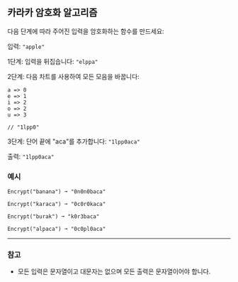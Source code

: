 ## 카라카 암호화 알고리즘

다음 단계에 따라 주어진 입력을 암호화하는 함수를 만드세요:

입력: `"apple"`

1단계: 입력을 뒤집습니다: `"elppa"`

2단계: 다음 차트를 사용하여 모든 모음을 바꿉니다:

```text
a => 0
e => 1
i => 2
o => 2
u => 3

// "1lpp0"
```

3단계: 단어 끝에 "aca"를 추가합니다: `"1lpp0aca"`

출력: `"1lpp0aca"`

### 예시

```text
Encrypt("banana") ➞ "0n0n0baca"

Encrypt("karaca") ➞ "0c0r0kaca"

Encrypt("burak") ➞ "k0r3baca"

Encrypt("alpaca") ➞ "0c0pl0aca"
```

---

### 참고

- 모든 입력은 문자열이고 대문자는 없으며 모든 출력은 문자열이어야 합니다.
